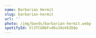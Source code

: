 ```yaml
---
name: Barbarian Hermit
slug: barbarian-hermit
url: ''
photo: /img/bands/barbarian-hermit.webp
spotifyId: 5l3TCGNbFvd6uJOoV6Z6Qo
---
```

